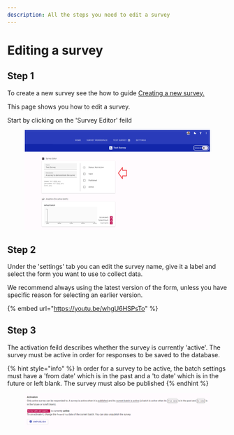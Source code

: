 ```yaml
---
description: All the steps you need to edit a survey
---
```


# Editing a survey

## Step 1

To create a new survey see the how to guide [Creating a new survey.](../creating-a-new-survey.md)

This page shows you how to edit a survey. &#x20;

Start by clicking on the 'Survey Editor' feild&#x20;

<figure><img src="../../../.gitbook/assets/image (14).png" alt=""><figcaption></figcaption></figure>

## Step 2

Under the 'settings' tab you can edit the survey name, give it a label and select the form you want to use to collect data.

We recommend always using the latest version of the form, unless you have specific reason for selecting an earlier version.

{% embed url="https://youtu.be/whgU6HSPsTo" %}

## Step 3

The activation feild describes whether the survey is currently 'active'.   The survey must be active in order for responses to be saved to the database.

{% hint style="info" %}
In order for a survey to be active, the batch settings must have a 'from date' which is in the past and a 'to date' which is in the future or left blank.  The survey must also be published
{% endhint %}

<figure><img src="../../../.gitbook/assets/image.png" alt=""><figcaption></figcaption></figure>
